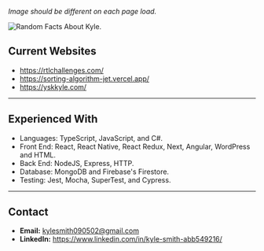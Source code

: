 *Image should be different on each page load.*

![Random Facts About Kyle.](https://yskkyle.com/api/summary.jpg)

## Current Websites
- https://rtlchallenges.com/
- https://sorting-algorithm-jet.vercel.app/
- https://yskkyle.com/

---
## Experienced With
- Languages: TypeScript, JavaScript, and C#.
- Front End: React, React Native, React Redux, Next, Angular, WordPress and HTML.
- Back End: NodeJS, Express, HTTP.
- Database: MongoDB and Firebase's Firestore.
- Testing: Jest, Mocha, SuperTest, and Cypress.

---
## Contact
- **Email:** kylesmith090502@gmail.com
- **LinkedIn:** https://www.linkedin.com/in/kyle-smith-abb549216/
